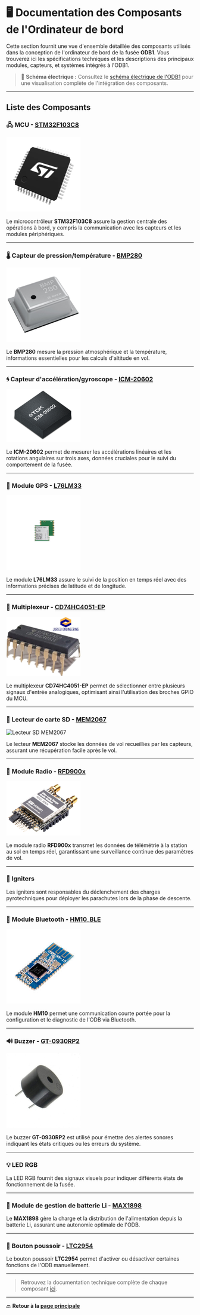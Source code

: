 # 🖥️ **Documentation des Composants de l'Ordinateur de bord**

Cette section fournit une vue d'ensemble détaillée des composants utilisés dans la conception de l'ordinateur de bord de la fusée **ODB1**. Vous trouverez ici les spécifications techniques et les descriptions des principaux modules, capteurs, et systèmes intégrés à l'ODB1.

> 🔧 **Schéma électrique :** Consultez le [schéma électrique de l'ODB1](./Composantes/shematic_v2.pdf) pour une visualisation complète de l'intégration des composants.

---

## **Liste des Composants**

### 🖧 **MCU - [STM32F103C8](./Composantes/stm32f103c8.pdf)**

<img src="./Composantes/STM32.png" alt="STM32" width="200"/>

Le microcontrôleur **STM32F103C8** assure la gestion centrale des opérations à bord, y compris la communication avec les capteurs et les modules périphériques.

---

### 🌡️ **Capteur de pression/température - [BMP280](./Composantes/bst-bmp280-ds001.pdf)**

<img src="./Composantes/BMP280.jpg" alt="BMP280" width="200"/>

Le **BMP280** mesure la pression atmosphérique et la température, informations essentielles pour les calculs d'altitude en vol.

---

### 🌀 **Capteur d'accélération/gyroscope - [ICM-20602](./Composantes/DS-000176-ICM-20602-v1.0.pdf)**

<img src="./Composantes/ICM.png" alt="ICM20602" width="200"/>

Le **ICM-20602** permet de mesurer les accélérations linéaires et les rotations angulaires sur trois axes, données cruciales pour le suivi du comportement de la fusée.

---

### 📡 **Module GPS - [L76LM33](./Composantes/Quectel_L76_Series_Hardware_Design_V3.1.pdf)**

<img src="./Composantes/L76L.jpg" alt="GPS L76LM33" width="200"/>

Le module **L76LM33** assure le suivi de la position en temps réel avec des informations précises de latitude et de longitude.

---

### 🔀 **Multiplexeur - [CD74HC4051-EP](./Composantes/cd74hc4051-ep.pdf)**

<img src="./Composantes/Multiplexer.jpg" alt="Multiplexeur CD74HC4051" width="200"/>

Le multiplexeur **CD74HC4051-EP** permet de sélectionner entre plusieurs signaux d'entrée analogiques, optimisant ainsi l'utilisation des broches GPIO du MCU.

---

### 💾 **Lecteur de carte SD - [MEM2067](./Composantes/MEM2067.pdf)**

<img src="./Composantes/MEM.png" alt="Lecteur SD MEM2067" width="200"/>

Le lecteur **MEM2067** stocke les données de vol recueillies par les capteurs, assurant une récupération facile après le vol.

---

### 📶 **Module Radio - [RFD900x](./Composantes/RFD900x%20DataSheet%20V1.2.pdf)**

<img src="./Composantes/RFD.png" alt="Module radio RFD900x" width="200"/>

Le module radio **RFD900x** transmet les données de télémétrie à la station au sol en temps réel, garantissant une surveillance continue des paramètres de vol.

---

### 🧨 **Igniters**

Les igniters sont responsables du déclenchement des charges pyrotechniques pour déployer les parachutes lors de la phase de descente.

---

### 📲 **Module Bluetooth - [HM10_BLE](./Composantes/11.%20HM10%20BLE_FTDI.pdf)**

<img src="./Composantes/BLE.jpg" alt="Module Bluetooth HM10" width="200"/>

Le module **HM10** permet une communication courte portée pour la configuration et le diagnostic de l'ODB via Bluetooth.

---

### 🔊 **Buzzer - [GT-0930RP2](./Composantes/GT-0930RP2-14-Feb-2019.pdf)**

<img src="./Composantes/Buzzer.jpg" alt="Buzzer GT-0930RP2" width="200"/>

Le buzzer **GT-0930RP2** est utilisé pour émettre des alertes sonores indiquant les états critiques ou les erreurs du système.

---

### 💡 **LED RGB**

La LED RGB fournit des signaux visuels pour indiquer différents états de fonctionnement de la fusée.

---

### 🔋 **Module de gestion de batterie Li - [MAX1898](./Composantes/max1898.pdf)**

Le **MAX1898** gère la charge et la distribution de l'alimentation depuis la batterie Li, assurant une autonomie optimale de l'ODB.

---

### 🔘 **Bouton poussoir - [LTC2954](./Composantes/2954fb.pdf)**

Le bouton poussoir **LTC2954** permet d'activer ou désactiver certaines fonctions de l'ODB manuellement.

---

> Retrouvez la documentation technique complète de chaque composant [ici](./Composantes/).

---

🔙 **Retour à la [page principale](../../README.md)**
